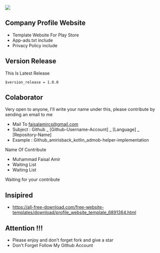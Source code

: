 ![](docs/image/screen-shoot.png?raw=true)
## Company Profile Website
- Template Website For Play Store
- App-ads.txt include
- Privacy Policy include

## Version Release
This Is Latest Release 

    $version_release = 1.0.0


## Colaborator
Very open to anyone, I'll write your name under this, please contribute by sending an email to me

- Mail To faisalamircs@gmail.com
- Subject : Github _ [Github-Username-Account] _ [Language] _ [Repository-Name]
- Example : Github_amirisback_kotlin_admob-helper-implementation

Name Of Contribute
- Muhammad Faisal Amir
- Waiting List
- Waiting List

Waiting for your contribute

## Insipired
- https://all-free-download.com/free-website-templates/download/profile_website_template_6891364.html

## Attention !!!
- Please enjoy and don't forget fork and give a star
- Don't Forget Follow My Github Account
